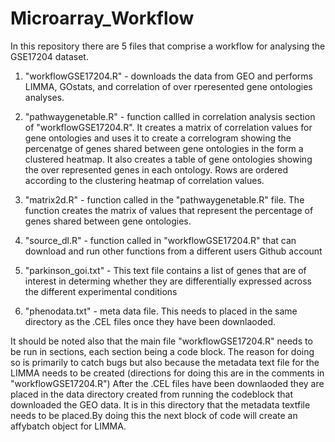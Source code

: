 # Microarray_Workflow


In this repository there are 5 files that comprise a workflow for analysing the GSE17204 dataset.

 1. "workflowGSE17204.R" - downloads the data from GEO and performs LIMMA, GOstats, and correlation of over rperesented
                            gene ontologies analyses.

 2. "pathwaygenetable.R" - function callled in correlation analysis section of "workflowGSE17204.R". It creates a matrix  of
                           correlation values for gene ontologies and uses it to create a correlogram showing the percenatge 
                           of genes shared between gene ontologies in the form a clustered heatmap. It also creates a table of gene 
                           ontologies showing the over represented genes in each ontology. Rows are ordered according to the
                           clustering heatmap of correlation values.
                            

 3.  "matrix2d.R" - function called in the "pathwaygenetable.R" file.  The function creates the matrix of 
                     values that represent the percentage of genes shared between gene ontologies.
                     
 4.  "source_dl.R" - function called in "workflowGSE17204.R" that can download and run other functions from a different users
                      Github account 
                      
 5.  "parkinson_goi.txt" - This text file contains a list of genes that are of interest in 
                            determing whether they are differentially expressed across the different experimental conditions

 6.  "phenodata.txt" - meta data file. This needs to placed in the same directory as the .CEL files once they have been downlaoded.
                             
It should be noted also that the main file "workflowGSE17204.R" needs to be run in sections, each section being a code block.
The reason for doing so is primarily to catch bugs but also because the metadata text file for the LIMMA  needs to be created 
(directions for doing this are in the comments in "workflowGSE17204.R")  After the .CEL files have been downlaoded they are placed in
the data directory created from running the codeblock that downloaded the GEO data. It is in this directory that the metadata textfile 
needs to be placed.By doing this the next block of code will create an affybatch object for LIMMA.  



